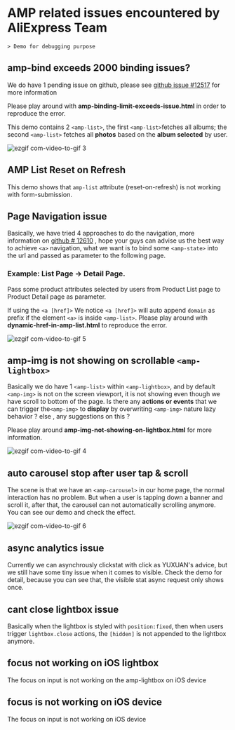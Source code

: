 # AMP related issues encountered by AliExpress Team

	> Demo for debugging purpose

## amp-bind exceeds 2000 binding issues?

We do have 1 pending issue on github, please see [github issue #12517](https://github.com/ampproject/amphtml/issues/12517)
for more information

Please play around with **amp-binding-limit-exceeds-issue.html** in order to reproduce the error.

This demo contains 2 `<amp-list>`, the first `<amp-list>`fetches all albums; the second `<amp-list>` fetches all **photos** based on the **album selected** by user.

![ezgif com-video-to-gif 3](https://user-images.githubusercontent.com/4065175/34616043-e0556094-f271-11e7-9a4a-2002f190f436.gif)

## AMP List Reset on Refresh

This demo shows that `amp-list` attribute (reset-on-refresh) is not working with form-submission.

## Page Navigation issue

Basically, we have tried 4 approaches to do the navigation, more information on [github # 12610](https://github.com/ampproject/amphtml/issues/12610)
, hope your guys can advise us the best way to achieve `<a>` navigation, what we want is to bind some `<amp-state>` into the url and passed as parameter to the following page.


### Example: List Page -> Detail Page.

Pass some product attributes selected by users from Product List page to Product Detail page as parameter.

If using the `<a [href]>` We notice `<a [href]>` will auto append `domain` as prefix if the element `<a>` is inside `<amp-list>`. Please play around with **dynamic-href-in-amp-list.html** to reproduce the error.

![ezgif com-video-to-gif 5](https://user-images.githubusercontent.com/4065175/34616046-e0cfa9c6-f271-11e7-9732-53e08dcf5ade.gif)

## amp-img is not showing on scrollable `<amp-lightbox>`

Basically we do have 1 `<amp-list>` within `<amp-lightbox>`, and by default `<amp-img>` is not on the screen viewport,  it is not showing even though we have scroll to bottom of the page. Is there any **actions or events** that we can trigger the`<amp-img>` to **display** by overwriting `<amp-img>` nature lazy behavior ? else , any suggestions on this ?

Please play around **amp-img-not-showing-on-lightbox.html** for more information.

![ezgif com-video-to-gif 4](https://user-images.githubusercontent.com/4065175/34616044-e091c39a-f271-11e7-98b2-70e76aa3a344.gif)

## auto carousel stop after user tap & scroll

The scene is that we have an `<amp-carousel>` in our home page, the normal interaction has no problem. But when a user is tapping down a banner and scroll it, after that, the carousel can not automatically scrolling anymore. You can see our demo and check the effect.

![ezgif com-video-to-gif 6](https://user-images.githubusercontent.com/4065175/34616047-e10d0df2-f271-11e7-8551-9b8f38cebb89.gif)

## async analytics issue

Currently we can asynchrously clickstat with click as YUXUAN's advice, but we still have some tiny issue when it comes to visible. Check the demo for detail, because you can see that, the visible stat async request only shows once.

## cant close lightbox issue
Basically when the lightbox is styled with `position:fixed`, then when users trigger `lightbox.close` actions, the `[hidden]` is not appended to the lightbox anymore.

## focus not working on iOS lightbox
The focus on input is not working on the amp-lightbox on iOS device

## focus is not working on iOS device
The focus on input is not working on iOS device